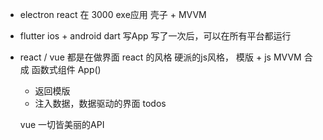 - electron react 在 3000
  exe应用 壳子 + MVVM
- flutter ios + android
  dart 写App
写了一次后，可以在所有平台都运行

- react / vue  都是在做界面
  react 的风格 硬派的js风格，
  模版 + js MVVM 合成
  函数式组件 App()
  - 返回模版
  - 注入数据，数据驱动的界面
    todos

  vue 一切皆美丽的API